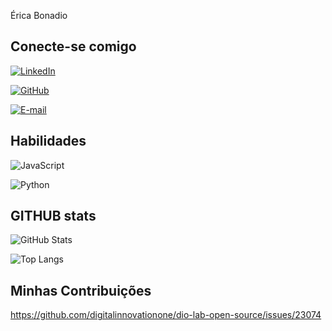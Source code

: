  Érica Bonadio

## Conecte-se comigo
[![LinkedIn](https://img.shields.io/badge/LinkedIn-0077B5?style=for-the-badge&logo=linkedin&logoColor=white)](https://www.linkedin.com/in/%C3%A9rica-bonadio-42253441?lipi=urn%3Ali%3Apage%3Ad_flagship3_profile_view_base_contact_details%3BPDKK5BeFQVudJgkca2AafQ%3D%3D)

[![GitHub](https://img.shields.io/badge/GitHub-100000?style=for-the-badge&logo=github&logoColor=white)](https://github.com/ericabonadio)

[![E-mail](https://img.shields.io/badge/-Email-000?style=for-the-badge&logo=microsoft-outlook&logoColor=007BFF)](mailto:ericabonadio@outlook.com.br)


## Habilidades

![JavaScript](https://img.shields.io/badge/JavaScript-F7DF1E?style=for-the-badge&logo=javascript&logoColor=black)

![Python](https://img.shields.io/badge/python-3670A0?style=for-the-badge&logo=python&logoColor=ffdd54)


## GITHUB stats

![GitHub Stats](https://github-readme-stats.vercel.app/api?username=ericabonadio&theme=transparent&bg_color=000&border_color=30A3DC&show_icons=true&icon_color=30A3DC&title_color=E94D5F&text_color=FFF)

![Top Langs](https://github-readme-stats-git-masterrstaa-rickstaa.vercel.app/api/top-langs/?username=ericabonadio&bg_color=000&border_color=30A3DC&title_color=E94D5F&text_color=FFF)


## Minhas Contribuições

https://github.com/digitalinnovationone/dio-lab-open-source/issues/23074
